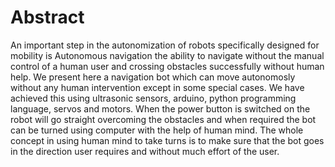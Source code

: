 # Abstract
An important step in the autonomization of robots specifically designed for mobility is
Autonomous navigation the ability to navigate 
without the manual control of a human user and crossing obstacles successfully without human
help. We present here a navigation bot which can move autonomosly without any human intervention except in some special cases. We have achieved this using ultrasonic sensors, arduino, python programming language, servos and motors. When the power button is switched on the robot will go straight overcoming the obstacles and when required the bot can be turned using computer with the help of human mind. The whole concept in using human mind to take turns is to make sure that the bot goes in the direction user requires and without much effort of the user.
